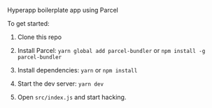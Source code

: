 Hyperapp boilerplate app using Parcel

To get started:

1. Clone this repo

2. Install Parcel: `yarn global add parcel-bundler` or `npm install -g parcel-bundler`

2. Install dependencies: `yarn` or `npm install`

3. Start the dev server: `yarn dev`

4. Open `src/index.js` and start hacking.
